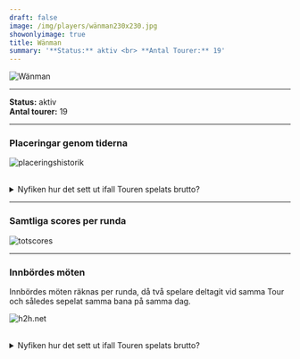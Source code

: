 ```yaml
---  
draft: false  
image: /img/players/wänman230x230.jpg  
showonlyimage: true  
title: Wänman  
summary: '**Status:** aktiv <br> **Antal Tourer:** 19'  
---
```


![Wänman](/img/players/wänman230x230.jpg)

------------------------------------------------------------------------

**Status:** aktiv  
**Antal tourer:** 19

------------------------------------------------------------------------

### Placeringar genom tiderna

![placeringshistorik](/playerstats/Wänman.placing.net.png) <br><br>
<details> <summary>Nyfiken hur det sett ut ifall Touren spelats
brutto?</summary> <p>

![placeringshistorik](/playerstats/Wänman.placing.gross.png) </p>
</details>

------------------------------------------------------------------------

### Samtliga scores per runda

![totscores](/playerstats/Wänman.totscores.png)

------------------------------------------------------------------------

### Innbördes möten

Innbördes möten räknas per runda, då två spelare deltagit vid samma Tour
och således sepelat samma bana på samma dag.

![h2h.net](/playerstats/Wänman.h2h.net.png) <br><br> <details>
<summary>Nyfiken hur det sett ut ifall Touren spelats brutto?</summary>
<p>

![h2h.gross](/playerstats/Wänman.h2h.gross.png) </p> </details>
